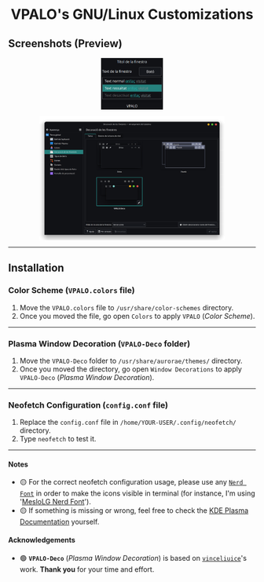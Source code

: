 <h1 align="center">VPALO's GNU/Linux Customizations</h1>

## Screenshots (Preview)
<p align="center"><a href="https://github.com/vpalomaresg/VPALO-GNULinuxCustomizations"><img width=25% src="./preview/color-scheme.png" align="center" alt="VPALO-Color-Scheme" /></a></p>
<p align="center"><a href="https://github.com/vpalomaresg/VPALO-GNULinuxCustomizations"><img width=75% src="./preview/window-decoration.png" align="center" alt="VPALO-Window-Decoration" /></a></p>

---

## Installation
### Color Scheme (`VPALO.colors` file)
1. Move the `VPALO.colors` file to `/usr/share/color-schemes` directory.
2. Once you moved the file, go open `Colors` to apply `VPALO` (*Color Scheme*).

---

### Plasma Window Decoration (`VPALO-Deco` folder)
1. Move the `VPALO-Deco` folder to `/usr/share/aurorae/themes/` directory.
2. Once you moved the directory, go open  `Window Decorations` to apply `VPALO-Deco` (*Plasma Window Decoration*).

---

### Neofetch Configuration (`config.conf` file)
1. Replace the `config.conf` file in `/home/YOUR-USER/.config/neofetch/` directory.
2. Type `neofetch` to test it.

---

#### Notes
- 🟡 For the correct neofetch configuration usage, please use any [`Nerd Font`](https://www.nerdfonts.com/font-downloads) in order to make the icons visible in terminal (for instance, I'm using '[MesloLG Nerd Font](https://github.com/ryanoasis/nerd-fonts/releases/download/v3.0.2/Meslo.zip)').
- 🟡 If something is missing or wrong, feel free to check the [KDE Plasma Documentation](https://develop.kde.org/docs/plasma/) yourself.

#### Acknowledgements
- 🟢 **`VPALO-Deco`** (*Plasma Window Decoration*) is based on [`vinceliuice`](https://github.com/vinceliuice/MacSonoma-kde)'s work. **Thank you** for your time and effort.
